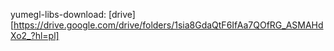 yumegl-libs-download: [drive][https://drive.google.com/drive/folders/1sia8GdaQtF6IfAa7QOfRG_ASMAHdXo2_?hl=pl]
